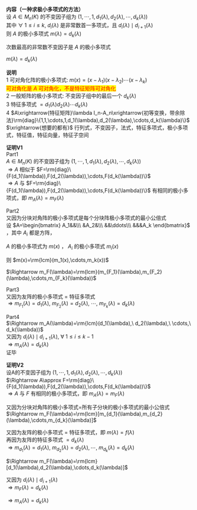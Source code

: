 **内容（一种求极小多项式的方法）**    
设 $A\in M_n(K)$ 的不变因子组为 $(1,\cdots,1,d_1(\lambda),d_2(\lambda),\cdots,d_k(\lambda))$     
其中 $\forall\ 1\le i\le k,\ d_i(\lambda)$ 是非常数首一多项式，且 $d_i(\lambda)\mid d_{i+1}(\lambda)$     
则 $A$ 的极小多项式 $m(\lambda)=d_k(\lambda)$     
    
次数最高的非常数不变因子是 $A$ 的极小多项式    
    
 $m(\lambda)=d_k(\lambda)$     
    
**说明**    
1 可对角化阵的极小多项式:  $m(x)=(x-\lambda_1)(x-\lambda_2)\cdots(x-\lambda_k)$     
  <mark><font color=red>可对角化是 $A$ 可对角化，不是特征矩阵可对角化</font></mark>    
2 一般矩阵的极小多项式: 不变因子组中的最后一个 $d_k(\lambda)$     
3 特征多项式 $=d_1(\lambda)d_2(\lambda)\cdots d_k(\lambda)$     
4  $A\xrightarrow{特征矩阵}\lambda I_n-A_n\xrightarrow{初等变换，带余除法}\rm{diag}\{1,1,\cdots,1,d_1(\lambda),d_2(\lambda),\cdots,d_k(\lambda)\}$     
   $\xrightarrow{想要的都有}$ 行列式，不变因子，法式，特征多项式，极小多项式，特征值，特征向量，特征子空间    
    
**证明V1**    
Part1    
 $A\in M_n(K)$ 的不变因子组为 $(1,\cdots,1,d_1(\lambda),d_2(\lambda),\cdots,d_k(\lambda))$     
 $\Rightarrow A$ 相似于 $F=\rm{diag}\{F(d_1(\lambda)),F(d_2(\lambda)),\cdots,F(d_k(\lambda))\}$     
 $\Rightarrow A$ 与 $F=\rm{diag}\{F(d_1(\lambda)),F(d_2(\lambda)),\cdots,F(d_k(\lambda))\}$ 有相同的极小多项式，即 $m_A(\lambda)=m_F(\lambda)$     
    
Part2    
又因为分块对角阵的极小多项式是每个分块阵极小多项式的最小公倍式    
设 $A=\begin{bmatrix}    
A_1&&\\\    
&A_2&\\\    
&&\ddots\\\    
&&&A_k    
\end{bmatrix}$ ，其中 $A_i$ 都是方阵，    
    
 $A$ 的极小多项式为 $m(x)$ ， $A_i$ 的极小多项式 $m_i(x)$     
    
则 $m(x)=\rm{lcm}(m_1(x),\cdots,m_k(x))$     
    
 $\Rightarrow m_F(\lambda)=\rm{lcm}(m_{F_1}(\lambda),m_{F_2}(\lambda),\cdots,m_{F_k}(\lambda))$     
    
Part3    
又因为友阵的极小多项式 $=$ 特征多项式    
 $\Rightarrow m_{F_1}(\lambda)=d_1(\lambda),\ m_{F_2}(\lambda)=d_2(\lambda),\ \cdots,\ m_{F_k}(\lambda)=d_k(\lambda)$     
    
Part4    
 $\Rightarrow m_A(\lambda)=\rm{lcm}(d_1(\lambda),\ d_2(\lambda),\ \cdots,\ d_k(\lambda))$     
又因为 $d_i(\lambda)\mid d_{i+1}(\lambda),\ \forall\ 1\le i\le k-1$     
 $\Rightarrow m_A(\lambda)=d_k(\lambda)$     
证毕    
    
**证明V2**    
设A的不变因子组为 $(1,\cdots,1,d_1(\lambda),d_2(\lambda),\cdots,d_k(\lambda))$     
 $\Rightarrow A\approx F=\rm{diag}\{F(d_1(\lambda)),F(d_2(\lambda)),\cdots,F(d_k(\lambda))\}$     
 $\Rightarrow A$ 与 $F$ 有相同的极小多项式，即 $m_A(\lambda)=m_F(\lambda)$     
    
又因为分块对角阵的极小多项式=所有子分块的极小多项式的最小公倍式    
 $\Rightarrow m_F(\lambda)=\rm{lcm}[m_{d_1}(\lambda),m_{d_2}(\lambda),\cdots,m_{d_k}(\lambda)]$     
    
又因为友阵的极小多项式 $=$ 特征多项式，即 $m(\lambda)=f(\lambda)$     
再因为友阵的特征多项式 $=d_k(\lambda)$     
 $\Rightarrow m_{d_1}(\lambda)=d_1(\lambda),\ m_{d_2}(\lambda)=d_2(\lambda),\cdots,\ m_{d_k}(\lambda)=d_k(\lambda)$     
    
 $\Rightarrow m_F(\lambda)=\rm{lcm}[d_1(\lambda),d_2(\lambda),\cdots,d_k(\lambda)]$     
    
又因为 $d_i(\lambda)\mid d_{i+1}(\lambda)$     
 $\Rightarrow m_F(\lambda)=d_k(\lambda)$     
    
 $\Rightarrow m_A(\lambda)=d_k(\lambda)$     
